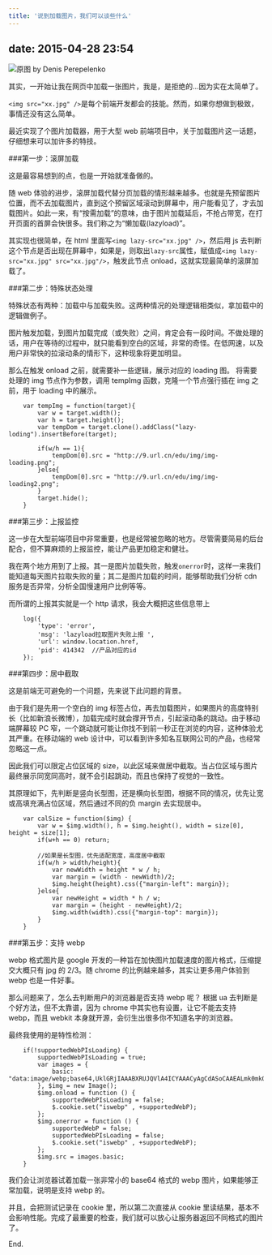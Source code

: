 ```yaml
---
title: '说到加载图片，我们可以谈些什么'
---
```


## date: 2015-04-28 23:54

![原图 by Denis Perepelenko](/assets/blogImg/lazyload.jpg)

其实，一开始让我在网页中加载一张图片，我是，是拒绝的…因为实在太简单了。

`<img src="xx.jpg" />`是每个前端开发都会的技能。然而，如果你想做到极致，事情还没有这么简单。

最近实现了个图片加载器，用于大型 web 前端项目中，关于加载图片这一话题，仔细想来可以加许多的特技。

<!-- more -->

###第一步：滚屏加载

这是最容易想到的点，也是一开始就准备做的。

随 web 体验的进步，滚屏加载代替分页加载的情形越来越多。也就是先预留图片位置，而不去加载图片，直到这个预留区域滚动到屏幕中，用户能看见了，才去加载图片。如此一来，有“按需加载”的意味，由于图片加载延后，不抢占带宽，在打开页面的首屏会快很多。我们称之为“懒加载(lazyload)”。

其实现也很简单，在 html 里面写`<img lazy-src="xx.jpg" />`，然后用 js 去判断这个节点是否出现在屏幕中，如果是，则取出`lazy-src`属性，赋值成`<img lazy-src="xx.jpg" src="xx.jpg"/>`，触发此节点 onload，这就实现最简单的滚屏加载了。

###第二步：特殊状态处理

特殊状态有两种：加载中与加载失败。这两种情况的处理逻辑相类似，拿加载中的逻辑做例子。

图片触发加载，到图片加载完成（或失败）之间，肯定会有一段时间。不做处理的话，用户在等待的过程中，就只能看到空白的区域，非常的奇怪。在低网速，以及用户非常快的拉滚动条的情形下，这种现象将更加明显。

那么在触发 onload 之前，就需要补一些逻辑，展示对应的 loading 图。
将需要处理的 img 节点作为参数，调用 tempImg 函数，克隆一个节点强行插在 img 之前，用于 loading 中的展示。

```
	var tempImg = function(target){
	    var w = target.width();
	    var h = target.height();
	    var tempDom = target.clone().addClass("lazy-loding").insertBefore(target);

	    if(w/h == 1){
	        tempDom[0].src = "http://9.url.cn/edu/img/img-loading.png";
	    }else{
	        tempDom[0].src = "http://9.url.cn/edu/img/img-loading2.png";
	    }
	    target.hide();
	}
```

###第三步：上报监控

这一步在大型前端项目中非常重要，也是经常被忽略的地方。尽管需要简易的后台配合，但不算麻烦的上报监控，能让产品更加稳定和健壮。

我在两个地方用到了上报。其一是图片加载失败，触发`onerror`时，这样一来我们能知道每天图片拉取失败的量；其二是图片加载的时间，能够帮助我们分析 cdn 服务是否异常，分析全国慢速用户比例等等。

而所谓的上报其实就是一个 http 请求，我会大概把这些信息带上

```
    log({
		'type': 'error',
		'msg': 'lazyload拉取图片失败上报 ',
		'url': window.location.href,
		'pid': 414342  //产品对应的id
	});
```

###第四步：居中截取

这是前端无可避免的一个问题，先来说下此问题的背景。

由于我们是先用一个空白的 img 标签占位，再去加载图片，如果图片的高度特别长（比如新浪长微博），加载完成时就会撑开节点，引起滚动条的跳动。由于移动端屏幕较 PC 窄，一个跳动就可能让你找不到前一秒正在浏览的内容，这种体验尤其严重。在移动端的 web 设计中，可以看到许多知名互联网公司的产品，也经常忽略这一点。

因此我们可以限定占位区域的 size，以此区域来做居中截取。当占位区域与图片最终展示同宽同高时，就不会引起跳动，而且也保持了视觉的一致性。

其原理如下，先判断是竖向长型图，还是横向长型图，根据不同的情况，优先让宽或高填充满占位区域，然后通过不同的负 margin 去实现居中。

```
	var calSize = function($img) {
	    var w = $img.width(), h = $img.height(), width = size[0], height = size[1];
	    if(w+h == 0) return;

	    //如果是长型图，优先适配宽度，高度居中截取
	    if(w/h > width/height){
	        var newWidth = height * w / h;
	        var margin = (width - newWidth)/2;
	        $img.height(height).css({"margin-left": margin});
	    }else{
	        var newHeight = width * h / w;
	        var margin = (height - newHeight)/2;
	        $img.width(width).css({"margin-top": margin});
	    }
	}
```

###第五步：支持 webp

webp 格式图片是 google 开发的一种旨在加快图片加载速度的图片格式，压缩提交大概只有 jpg 的 2/3。随 chrome 的比例越来越多，其实让更多用户体验到 webp 也是一件好事。

那么问题来了，怎么去判断用户的浏览器是否支持 webp 呢？
根据 ua 去判断是个好方法，但不太靠谱，因为 chrome 中其实也有设置，让它不能去支持 webp，而且 webkit 本身就开源，会衍生出很多你不知道名字的浏览器。

最终我使用的是特性检测：

```
	if(!supportedWebPIsLoading) {
	    supportedWebPIsLoading = true;
	    var images = {
	        basic: "data:image/webp;base64,UklGRjIAAABXRUJQVlA4ICYAAACyAgCdASoCAAEALmk0mk0iIiIiIgBoSygABc6zbAAA/v56QAAAAA=="
	    }, $img = new Image();
	    $img.onload = function () {
	        supportedWebPIsLoading = false;
	        $.cookie.set("iswebp" , +supportedWebP);
	    };
	    $img.onerror = function () {
	        supportedWebP = false;
	        supportedWebPIsLoading = false;
	        $.cookie.set("iswebp" , +supportedWebP);
	    };
	    $img.src = images.basic;
	}
```

我们会让浏览器试着加载一张非常小的 base64 格式的 webp 图片，如果能够正常加载，说明是支持 webp 的。

并且，会把测试记录在 cookie 里，所以第二次直接从 cookie 里读结果，基本不会影响性能。完成了最重要的检查，我们就可以放心让服务器返回不同格式的图片了。

End.

